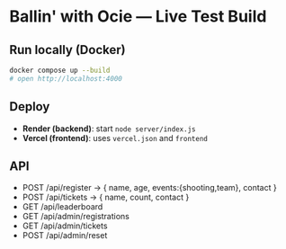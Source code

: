 # Ballin' with Ocie — Live Test Build

## Run locally (Docker)
```bash
docker compose up --build
# open http://localhost:4000
```

## Deploy
- **Render (backend)**: start `node server/index.js`
- **Vercel (frontend)**: uses `vercel.json` and `frontend`

## API
- POST /api/register  → { name, age, events:{shooting,team}, contact }
- POST /api/tickets   → { name, count, contact }
- GET  /api/leaderboard
- GET  /api/admin/registrations
- GET  /api/admin/tickets
- POST /api/admin/reset
